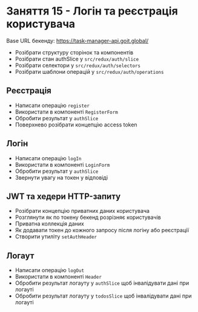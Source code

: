 # Заняття 15 - Логін та реєстрація користувача

Base URL бекенду: https://task-manager-api.goit.global/

- Розібрати структуру сторінок та компонентів
- Розібрати стан authSlice у `src/redux/auth/slice`
- Розібрати селектори у `src/redux/auth/selectors`
- Розібрати шаблони операцій у `src/redux/auth/operations`

## Реєстрація

- Написати операцію `register`
- Використати в компоненті `RegisterForm`
- Обробити результат у `authSlice`
- Поверхнево розібрати концепцію access token

## Логін

- Написати операцію `logIn`
- Використати в компоненті `LoginForm`
- Обробити результат у `authSlice`
- Звернути увагу на токен у відповіді

## JWT та хедери HTTP-запиту

- Розібрати концепцію приватних даних користувача
- Розглянути як по токену бекенд розрізняє користувачів
- Приватна коллекція даних
- Як додавати токен до кожного запросу після логіну або реєстрації
- Створити утиліту `setAuthHeader`

## Логаут

- Написати операцію `logOut`
- Використати в компоненті `Header`
- Обробити результат логауту у `authSlice` щоб інвалідувати дані при логауті
- Обробити результат логауту у `todosSlice` щоб інвалідувати дані при логауті
